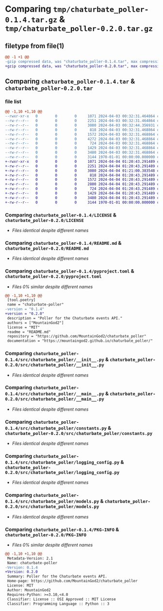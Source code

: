# Comparing `tmp/chaturbate_poller-0.1.4.tar.gz` & `tmp/chaturbate_poller-0.2.0.tar.gz`

## filetype from file(1)

```diff
@@ -1 +1 @@
-gzip compressed data, was "chaturbate_poller-0.1.4.tar", max compression
+gzip compressed data, was "chaturbate_poller-0.2.0.tar", max compression
```

## Comparing `chaturbate_poller-0.1.4.tar` & `chaturbate_poller-0.2.0.tar`

### file list

```diff
@@ -1,10 +1,10 @@
--rwxr-xr-x   0        0        0     1071 2024-04-03 00:32:31.464864 chaturbate_poller-0.1.4/LICENSE
--rw-r--r--   0        0        0     2251 2024-04-03 00:32:31.464864 chaturbate_poller-0.1.4/README.md
--rw-r--r--   0        0        0     3080 2024-04-03 00:32:44.356931 chaturbate_poller-0.1.4/pyproject.toml
--rw-r--r--   0        0        0      818 2024-04-03 00:32:31.468864 chaturbate_poller-0.1.4/src/chaturbate_poller/__init__.py
--rw-r--r--   0        0        0     1572 2024-04-03 00:32:31.468864 chaturbate_poller-0.1.4/src/chaturbate_poller/__main__.py
--rw-r--r--   0        0        0     4272 2024-04-03 00:32:31.468864 chaturbate_poller-0.1.4/src/chaturbate_poller/chaturbate_poller.py
--rw-r--r--   0        0        0      724 2024-04-03 00:32:31.468864 chaturbate_poller-0.1.4/src/chaturbate_poller/constants.py
--rw-r--r--   0        0        0     1429 2024-04-03 00:32:31.468864 chaturbate_poller-0.1.4/src/chaturbate_poller/logging_config.py
--rw-r--r--   0        0        0     3480 2024-04-03 00:32:31.468864 chaturbate_poller-0.1.4/src/chaturbate_poller/models.py
--rw-r--r--   0        0        0     3144 1970-01-01 00:00:00.000000 chaturbate_poller-0.1.4/PKG-INFO
+-rwxr-xr-x   0        0        0     1071 2024-04-04 01:20:43.291489 chaturbate_poller-0.2.0/LICENSE
+-rw-r--r--   0        0        0     2251 2024-04-04 01:20:43.291489 chaturbate_poller-0.2.0/README.md
+-rw-r--r--   0        0        0     3080 2024-04-04 01:21:00.383548 chaturbate_poller-0.2.0/pyproject.toml
+-rw-r--r--   0        0        0      818 2024-04-04 01:20:43.291489 chaturbate_poller-0.2.0/src/chaturbate_poller/__init__.py
+-rw-r--r--   0        0        0     1572 2024-04-04 01:20:43.291489 chaturbate_poller-0.2.0/src/chaturbate_poller/__main__.py
+-rw-r--r--   0        0        0     2800 2024-04-04 01:20:43.291489 chaturbate_poller-0.2.0/src/chaturbate_poller/chaturbate_poller.py
+-rw-r--r--   0        0        0      724 2024-04-04 01:20:43.291489 chaturbate_poller-0.2.0/src/chaturbate_poller/constants.py
+-rw-r--r--   0        0        0     1429 2024-04-04 01:20:43.291489 chaturbate_poller-0.2.0/src/chaturbate_poller/logging_config.py
+-rw-r--r--   0        0        0     3480 2024-04-04 01:20:43.291489 chaturbate_poller-0.2.0/src/chaturbate_poller/models.py
+-rw-r--r--   0        0        0     3144 1970-01-01 00:00:00.000000 chaturbate_poller-0.2.0/PKG-INFO
```

### Comparing `chaturbate_poller-0.1.4/LICENSE` & `chaturbate_poller-0.2.0/LICENSE`

 * *Files identical despite different names*

### Comparing `chaturbate_poller-0.1.4/README.md` & `chaturbate_poller-0.2.0/README.md`

 * *Files identical despite different names*

### Comparing `chaturbate_poller-0.1.4/pyproject.toml` & `chaturbate_poller-0.2.0/pyproject.toml`

 * *Files 0% similar despite different names*

```diff
@@ -1,10 +1,10 @@
 [tool.poetry]
 name = "chaturbate-poller"
-version = "0.1.4"
+version = "0.2.0"
 description = "Poller for the Chaturbate events API."
 authors = ["MountainGod2"]
 license = "MIT"
 readme = "README.md"
 repository = "https://github.com/MountainGod2/chaturbate_poller"
 documentation = "https://mountaingod2.github.io/chaturbate_poller/"
```

### Comparing `chaturbate_poller-0.1.4/src/chaturbate_poller/__init__.py` & `chaturbate_poller-0.2.0/src/chaturbate_poller/__init__.py`

 * *Files identical despite different names*

### Comparing `chaturbate_poller-0.1.4/src/chaturbate_poller/__main__.py` & `chaturbate_poller-0.2.0/src/chaturbate_poller/__main__.py`

 * *Files identical despite different names*

### Comparing `chaturbate_poller-0.1.4/src/chaturbate_poller/constants.py` & `chaturbate_poller-0.2.0/src/chaturbate_poller/constants.py`

 * *Files identical despite different names*

### Comparing `chaturbate_poller-0.1.4/src/chaturbate_poller/logging_config.py` & `chaturbate_poller-0.2.0/src/chaturbate_poller/logging_config.py`

 * *Files identical despite different names*

### Comparing `chaturbate_poller-0.1.4/src/chaturbate_poller/models.py` & `chaturbate_poller-0.2.0/src/chaturbate_poller/models.py`

 * *Files identical despite different names*

### Comparing `chaturbate_poller-0.1.4/PKG-INFO` & `chaturbate_poller-0.2.0/PKG-INFO`

 * *Files 0% similar despite different names*

```diff
@@ -1,10 +1,10 @@
 Metadata-Version: 2.1
 Name: chaturbate-poller
-Version: 0.1.4
+Version: 0.2.0
 Summary: Poller for the Chaturbate events API.
 Home-page: https://github.com/MountainGod2/chaturbate_poller
 License: MIT
 Author: MountainGod2
 Requires-Python: >=3.10,<4.0
 Classifier: License :: OSI Approved :: MIT License
 Classifier: Programming Language :: Python :: 3
```

